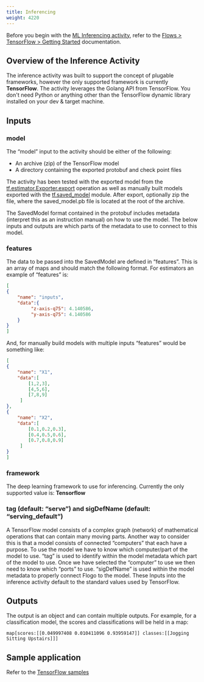 ```yaml
---
title: Inferencing
weight: 4220
---
```


Before you begin with the [ML Inferencing activity](https://github.com/project-flogo/ml/activity/inference), refer to the [Flows > TensorFlow > Getting Started](../../tensorflow/getting-started/) documentation.

## Overview of the Inference Activity

The inference activity was built to support the concept of plugable frameworks, however the only supported framework is currently **TensorFlow**. The activity leverages the Golang API from TensorFlow. You don't need Python or anything other than the TensorFlow dynamic library installed on your dev & target machine.

## Inputs

### model

The “model” input to the activity should be either of the following:

- An archive (zip) of the TensorFlow model
- A directory containing the exported protobuf and check point files

The activity has been tested with the exported model from the [tf.estimator.Exporter.export](https://www.tensorflow.org/api_docs/python/tf/estimator/Exporter) operation as well as manually built models exported with the [tf.saved_model](https://www.tensorflow.org/api_docs/python/tf/saved_model) module. After export, optionally zip the file, where the saved_model.pb file is located at the root of the archive.

The SavedModel format contained in the protobuf includes metadata (interpret this as an instruction manual) on how to use the model.  The below inputs and outputs are which parts of the metadata to use to connect to this model.

### features

The data to be passed into the SavedModel are defined in “features”. This is an array of maps and should match the following format.  For estimators an example of “features” is:

```json
[
{
    "name": "inputs",
    "data":{
         "z-axis-q75": 4.140586,
         "y-axis-q75": 4.140586
    }
}
]
```
And, for manually build models with multiple inputs “features” would be something like:

```json
[
{
    "name": "X1",
    "data":[
        [1,2,3],
        [4,5,6],
        [7,8,9]
     ]
},
{
    "name": "X2",
    "data":[
        [0.1,0.2,0.3],
        [0.4,0.5,0.6],
        [0.7,0.8,0.9]
     ]
}
]
```

### framework

The deep learning framework to use for inferencing. Currently the only supported value is: **Tensorflow**

### tag (default: “serve”) and sigDefName (default: “serving_default”)

A TensorFlow model consists of a complex graph (network) of mathematical operations that can contain many moving parts.  Another way to consider this is that a model consists of connected “computers” that each have a purpose.   To use the model we have to know which computer/part of the model to use.  “tag” is used to identify within the model metadata which part of the model to use.  Once we have selected the “computer” to use we then need to know which “ports” to use.  “sigDefName” is used within the model metadata to properly connect Flogo to the model.  These Inputs into the inference activity default to the standard values used by TensorFlow.

## Outputs

The output is an object and can contain multiple outputs. For example, for a classification model, the scores and classifications will be held in a map:

```golang
map[scores:[[0.049997408 0.010411096 0.93959147]] classes:[[Jogging Sitting Upstairs]]]
```

## Sample application

Refer to the [TensorFlow samples](https://github.com/project-flogo/ml/tree/master/examples)
